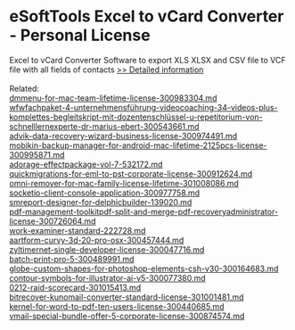 # eSoftTools Excel to vCard Converter - Personal License
Excel to vCard Converter Software to export XLS XLSX and CSV file to VCF file with all fields of contacts
[>> Detailed information](https://secure.shareit.com/shareit/product.html?productid=300876059&affiliateid=200057808)<br/><br/>Related:
<br />[dmmenu-for-mac-team-lifetime-license-300983304.md](https://github.com/downloadplanet/downloadplanet/blob/main/dmmenu-for-mac-team-lifetime-license-300983304.md)<br />[wfwfachpaket-4-unternehmensführung-videocoaching-34-videos-plus-komplettes-begleitskript-mit-dozentenschlüssel-u-repetitorium-von-schnelllernexperte-dr-marius-ebert-300543661.md](https://github.com/downloadplanet/downloadplanet/blob/main/wfwfachpaket-4-unternehmensführung-videocoaching-34-videos-plus-komplettes-begleitskript-mit-dozentenschlüssel-u-repetitorium-von-schnelllernexperte-dr-marius-ebert-300543661.md)<br />[advik-data-recovery-wizard-business-license-300974491.md](https://github.com/downloadplanet/downloadplanet/blob/main/advik-data-recovery-wizard-business-license-300974491.md)<br />[mobikin-backup-manager-for-android-mac-lifetime-2125pcs-license-300995871.md](https://github.com/downloadplanet/downloadplanet/blob/main/mobikin-backup-manager-for-android-mac-lifetime-2125pcs-license-300995871.md)<br />[adorage-effectpackage-vol-7-532172.md](https://github.com/downloadplanet/downloadplanet/blob/main/adorage-effectpackage-vol-7-532172.md)<br />[quickmigrations-for-eml-to-pst-corporate-license-300912624.md](https://github.com/downloadplanet/downloadplanet/blob/main/quickmigrations-for-eml-to-pst-corporate-license-300912624.md)<br />[omni-remover-for-mac-family-license-lifetime-301008086.md](https://github.com/downloadplanet/downloadplanet/blob/main/omni-remover-for-mac-family-license-lifetime-301008086.md)<br />[socketio-client-console-application-300977758.md](https://github.com/downloadplanet/downloadplanet/blob/main/socketio-client-console-application-300977758.md)<br />[smreport-designer-for-delphicbuilder-139020.md](https://github.com/downloadplanet/downloadplanet/blob/main/smreport-designer-for-delphicbuilder-139020.md)<br />[pdf-management-toolkitpdf-split-and-merge-pdf-recoveryadministrator-license-300726064.md](https://github.com/downloadplanet/downloadplanet/blob/main/pdf-management-toolkitpdf-split-and-merge-pdf-recoveryadministrator-license-300726064.md)<br />[work-examiner-standard-222728.md](https://github.com/downloadplanet/downloadplanet/blob/main/work-examiner-standard-222728.md)<br />[aartform-curvy-3d-20-pro-osx-300457444.md](https://github.com/downloadplanet/downloadplanet/blob/main/aartform-curvy-3d-20-pro-osx-300457444.md)<br />[zyltimernet-single-developer-license-300047716.md](https://github.com/downloadplanet/downloadplanet/blob/main/zyltimernet-single-developer-license-300047716.md)<br />[batch-print-pro-5-300489991.md](https://github.com/downloadplanet/downloadplanet/blob/main/batch-print-pro-5-300489991.md)<br />[globe-custom-shapes-for-photoshop-elements-csh-v30-300164683.md](https://github.com/downloadplanet/downloadplanet/blob/main/globe-custom-shapes-for-photoshop-elements-csh-v30-300164683.md)<br />[contour-symbols-for-illustrator-ai-v5-300077380.md](https://github.com/downloadplanet/downloadplanet/blob/main/contour-symbols-for-illustrator-ai-v5-300077380.md)<br />[0212-raid-scorecard-301015413.md](https://github.com/downloadplanet/downloadplanet/blob/main/0212-raid-scorecard-301015413.md)<br />[bitrecover-kunomail-converter-standard-license-301001481.md](https://github.com/downloadplanet/downloadplanet/blob/main/bitrecover-kunomail-converter-standard-license-301001481.md)<br />[kernel-for-word-to-pdf-ten-users-license-300440685.md](https://github.com/downloadplanet/downloadplanet/blob/main/kernel-for-word-to-pdf-ten-users-license-300440685.md)<br />[vmail-special-bundle-offer-5-corporate-license-300874574.md](https://github.com/downloadplanet/downloadplanet/blob/main/vmail-special-bundle-offer-5-corporate-license-300874574.md)